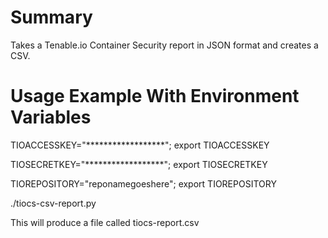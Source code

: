# Summary
Takes a Tenable.io Container Security report in JSON format and creates a CSV.

# Usage Example With Environment Variables
TIOACCESSKEY="******************"; export TIOACCESSKEY

TIOSECRETKEY="******************"; export TIOSECRETKEY

TIOREPOSITORY="reponamegoeshere"; export TIOREPOSITORY

./tiocs-csv-report.py 

This will produce a file called tiocs-report.csv

